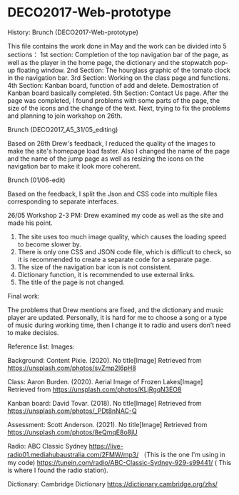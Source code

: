 # DECO2017-Web-prototype
History:
Brunch (DECO2017-Web-prototype)

This file contains the work done in May and the work can be divided into 5 sections： 1st section: Completion of the top navigation bar of the page, as well as the player in the home page, the dictionary and the stopwatch pop-up floating window. 2nd Section: The hourglass graphic of the tomato clock in the navigation bar. 3rd Section: Working on the class page and functions. 4th Section: Kanban board, function of add and delete. Demostration of Kanban board basically completed. 5th Section: Contact Us page. After the page was completed, I found problems with some parts of the page, the size of the icons and the change of the text. Next, trying to fix the problems and planning to join workshop on 26th.

Brunch (DECO2017_A5_31/05_editing)

Based on 26th Drew's feedback, I reduced the quality of the images to make the site's homepage load faster. Also I changed the name of the page and the name of the jump page as well as resizing the icons on the navigation bar to make it look more coherent.

Brunch (01/06-edit)

Based on the feedback, I split the Json and CSS code into multiple files corresponding to separate interfaces.

26/05 Workshop 2-3 PM:
Drew examined my code as well as the site and made his point.
1. The site uses too much image quality, which causes the loading speed to become slower by.
2. There is only one CSS and JSON code file, which is difficult to check, so it is recommended to create a separate code for a separate page.
3. The size of the navigation bar icon is not consistent.
4. Dictionary function, it is recommended to use external links.
5. The title of the page is not changed.


Final work:

The problems that Drew mentions are fixed, and the dictionary and music player are updated. Personally, it is hard for me to choose a song or a type of music during working time, then I change it to radio and users don’t need to make decisios.

Reference list:
Images:

Background:
Content Pixie. (2020). No title[Image]
Retrieved from https://unsplash.com/photos/svZmp2l6pH8

Class:
Aaron Burden. (2020). Aerial Image of Frozen Lakes[Image]
Retrieved from https://unsplash.com/photos/KLjRgqN3EO8

Kanban board:
David Tovar. (2018). No title[Image]
Retrieved from https://unsplash.com/photos/_PDt8nNAC-Q

Assessment:
Scott Anderson. (2021). No title[Image]
Retrieved from https://unsplash.com/photos/8eQmqE8o8jU

Radio:
ABC Classic Sydney 
https://live-radio01.mediahubaustralia.com/2FMW/mp3/ （This is the one I'm using in my code)
https://tunein.com/radio/ABC-Classic-Sydney-929-s99441/ ( This is where I found the radio station).

Dictionary:
Cambridge Dictionary
https://dictionary.cambridge.org/zhs/


